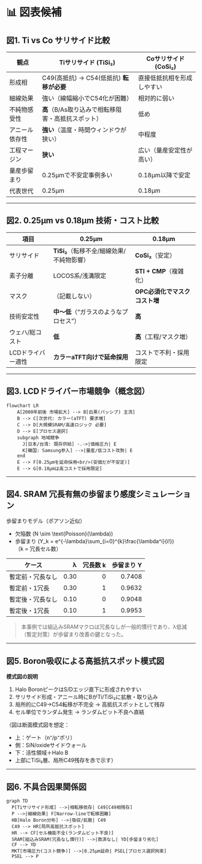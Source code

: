 # 📊 図表候補

## 図1. Ti vs Co サリサイド比較

| 観点 | Tiサリサイド (TiSi₂) | Coサリサイド (CoSi₂) |
|---|---|---|
| 形成相 | C49(高抵抗) → C54(低抵抗) **転移が必要** | 直接低抵抗相を形成しやすい |
| 細線効果 | 強い（線幅縮小でC54化が困難） | 相対的に弱い |
| 不純物感受性 | **高**（B/As取り込みで相転移阻害・高抵抗スポット） | 低め |
| アニール依存性 | **強い**（温度・時間ウィンドウが狭い） | 中程度 |
| 工程マージン | **狭い** | 広い（量産安定性が高い） |
| 量産歩留まり | 0.25µmで不安定事例多い | 0.18µm以降で安定 |
| 代表世代 | 0.25µm | 0.18µm |

---

## 図2. 0.25µm vs 0.18µm 技術・コスト比較

| 項目 | 0.25µm | 0.18µm |
|---|---|---|
| サリサイド | **TiSi₂**（転移不全/細線効果/不純物影響） | **CoSi₂**（安定） |
| 素子分離 | LOCOS系/浅溝限定 | **STI + CMP**（複雑化） |
| マスク | （記載しない） | **OPC必須化でマスクコスト増** |
| 技術安定性 | **中〜低**（“ガラスのようなプロセス”） | **高** |
| ウェハ/総コスト | **低** | **高**（工程/マスク増） |
| LCDドライバー適性 | **カラーaTFT向けで延命採用** | コストで不利・採用限定 |

---

## 図3. LCDドライバー市場競争（概念図）

```mermaid
flowchart LR
    A[2000年前後 市場拡大] --> B[白黒(パッシブ) 主流]
    B --> C[次世代: カラー(aTFT) 要求増]
    C --> D[大規模SRAM/高速ロジック 必要]
    D --> E[プロセス選択]
    subgraph 地域競争
      J[日本/台湾: 既存供給] -.->|価格圧力| E
      K[韓国: Samsung参入] -->|量産/低コスト攻勢| E
    end
    E --> F[0.25µmを延命採用<br/>(安価だが不安定)]
    E --> G[0.18µmは高コストで採用限定]
```

---

## 図4. SRAM 冗長有無の歩留まり感度シミュレーション

歩留まりモデル（ポアソン近似）  
- 欠陥数 \(N \sim \text{Poisson}(\lambda)\)  
- 歩留まり \(Y_k = e^{-\lambda}\sum_{i=0}^{k}\frac{\lambda^i}{i!}\)  
  （k = 冗長セル数）

| ケース | λ | 冗長数 k | 歩留まり Y |
|---|---:|---:|---:|
| 暫定前・冗長なし | 0.30 | 0 | 0.7408 |
| 暫定前・1冗長   | 0.30 | 1 | 0.9632 |
| 暫定後・冗長なし | 0.10 | 0 | 0.9048 |
| 暫定後・1冗長   | 0.10 | 1 | 0.9953 |

> 本事例では組込みSRAMマクロは冗長なしが一般的慣行であり、λ低減（暫定対策）が歩留まり改善の鍵となった。

---

## 図5. Boron吸収による高抵抗スポット模式図

**模式図の説明**

1. Halo BoronピークはS/Dエッジ直下に形成されやすい  
2. サリサイド形成・アニール時にBがTi/TiSi₂に拡散・取り込み  
3. 局所的にC49→C54転移が不完全 → 高抵抗スポットとして残存  
4. セル単位でランダム発生 → ランダムビット不良へ直結

（図は断面模式図を想定：  
- 上：ゲート（n⁺/p⁺ポリ）  
- 側：SiN/oxideサイドウォール  
- 下：活性領域＋Halo B  
- 上部にTiSi₂層、局所C49残存を赤で示す）

---

## 図6. 不具合因果関係図

```mermaid
graph TD
  P[Tiサリサイド形成] -->|相転移依存| C49[C49相残存]
  P -->|細線効果| F[Narrow-lineで転移困難]
  HB[Halo Boron分布] -->|吸収/拡散| C49
  C49 --> HR[局所高抵抗スポット]
  HR --> CF[セル機能不全(ランダムビット不良)]
  SRAM[組込みSRAM(冗長なし慣行)] -->|救済なし| YD[歩留まり劣化]
  CF --> YD
  MKT[市場圧力(コスト競争)] -->|0.25µm延命| PSEL[プロセス選択拘束]
  PSEL --> P
```


